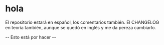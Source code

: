 # hola

El repositorio estará en español, los comentarios también. El CHANGELOG en teoría también, aunque se quedó en inglés y me da pereza cambiarlo.

-- Esto está por hacer --
